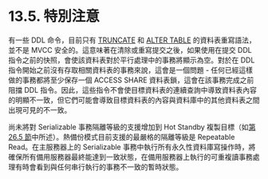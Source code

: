 # 13.5. 特別注意

有一些 DDL 命令，目前只有 [TRUNCATE](../../vi.-can-kao-zi-xun/i.-sql-zhi-ling/truncate.md) 和 [ALTER TABLE](../../vi.-can-kao-zi-xun/i.-sql-zhi-ling/alter-table.md) 的資料表重寫語法，並不是 MVCC 安全的。這意味著在清除或重寫提交之後，如果使用在提交 DDL 指令之前的快照，會使該資料表對於平行處理中的事務將顯示為空。對於在 DDL 指令開始之前沒有存取相關資料表的事務來說，這會是一個問題 - 任何已經這樣做的事務都將至少保存一個 ACCESS SHARE 資料表鎖，這會在該事務完成之前阻擋 DDL 指令。因此，這些指令不會使目標資料表的連續查詢中導致資料表內容的明顯不一致，但它們可能會導致目標資料表的內容與資料庫中的其他資料表之間出現可見的不一致。

尚未將對 Serializable 事務隔離等級的支援增加到 Hot Standby 複製目標（如[第 26.5 節](../../iii.-xi-tong-guan-li/26.-high-availability-load-balancing-and-replication/26.5.-hot-standby.md)中所述）。熱備份模式目前支援的最嚴格的隔離等級是 Repeatable Read。在主服務器上的 Serializable 事務中執行所有永久性資料庫寫操作時，將確保所有備用服務器最終能達到一致狀態，在備用服務器上執行的可重複讀事務處理有時會看到與任何串行執行的事務不一致的暫時狀態。

